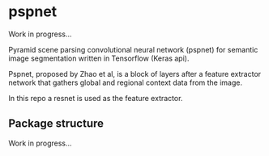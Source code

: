 # pspnet

Work in progress...

Pyramid scene parsing convolutional neural network (pspnet) for semantic image 
segmentation written in Tensorflow (Keras api).

Pspnet, proposed by Zhao et al, is a block of layers after a feature extractor 
network that gathers global and regional context data from the image.

In this repo a resnet is used as the feature extractor.

## Package structure
 

Work in progress...

